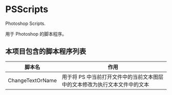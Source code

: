 # PSScripts
Photoshop Scripts.

用于 Photoshop 的脚本程序。

## 本项目包含的脚本程序列表

| 脚本名              | 作用                                      |
| ---------------- | --------------------------------------- |
| ChangeTextOrName | 用于将 PS 中当前打开文件中的当前文本图层中的文本修改为执行文本文件中的文本 |

​